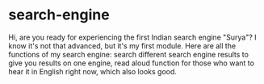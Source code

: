 # search-engine
Hi, are you ready for experiencing the first Indian search engine "Surya"? I know it's not that advanced, but it's my first module. Here are all the functions of my search engine: search different search engine results to give you results on one engine, read aloud function for those who want to hear it in English right now, which also looks good.
